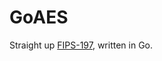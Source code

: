 # GoAES
Straight up [FIPS-197](http://csrc.nist.gov/publications/fips/fips197/fips-197.pdf), written in Go.
